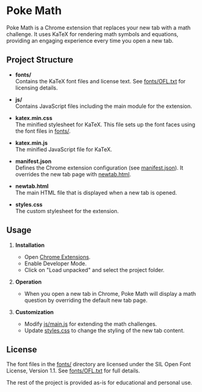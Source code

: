 # Poke Math

Poke Math is a Chrome extension that replaces your new tab with a math challenge. It uses KaTeX for rendering math symbols and equations, providing an engaging experience every time you open a new tab.

## Project Structure

- **fonts/**  
  Contains the KaTeX font files and license text. See [fonts/OFL.txt](fonts/OFL.txt) for licensing details.

- **js/**  
  Contains JavaScript files including the main module for the extension.

- **katex.min.css**  
  The minified stylesheet for KaTeX. This file sets up the font faces using the font files in [fonts/](fonts/).

- **katex.min.js**  
  The minified JavaScript file for KaTeX.

- **manifest.json**  
  Defines the Chrome extension configuration (see [manifest.json](manifest.json)). It overrides the new tab page with [newtab.html](newtab.html).

- **newtab.html**  
  The main HTML file that is displayed when a new tab is opened.

- **styles.css**  
  The custom stylesheet for the extension.

## Usage

1. **Installation**  
   - Open [Chrome Extensions](chrome://extensions/).
   - Enable Developer Mode.
   - Click on "Load unpacked" and select the project folder.
   
2. **Operation**  
   - When you open a new tab in Chrome, Poke Math will display a math question by overriding the default new tab page.

3. **Customization**  
   - Modify [js/main.js](js/main.js) for extending the math challenges.
   - Update [styles.css](styles.css) to change the styling of the new tab content.

## License

The font files in the [fonts/](fonts/) directory are licensed under the SIL Open Font License, Version 1.1. See [fonts/OFL.txt](fonts/OFL.txt) for full details.

The rest of the project is provided as-is for educational and personal use.